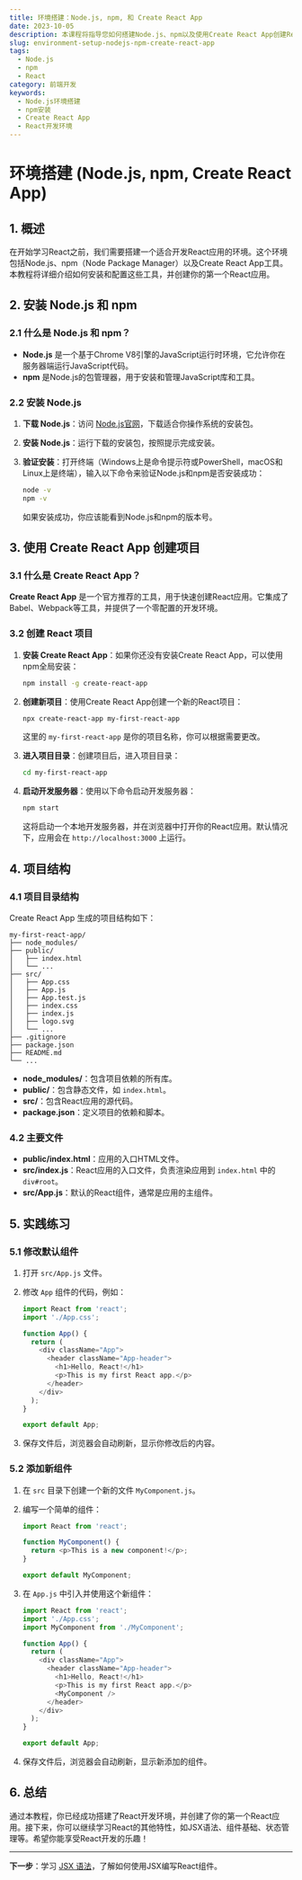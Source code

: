 ```yaml
---
title: 环境搭建：Node.js, npm, 和 Create React App
date: 2023-10-05
description: 本课程将指导您如何搭建Node.js、npm以及使用Create React App创建React应用的开发环境。
slug: environment-setup-nodejs-npm-create-react-app
tags:
  - Node.js
  - npm
  - React
category: 前端开发
keywords:
  - Node.js环境搭建
  - npm安装
  - Create React App
  - React开发环境
---
```


# 环境搭建 (Node.js, npm, Create React App)

## 1. 概述

在开始学习React之前，我们需要搭建一个适合开发React应用的环境。这个环境包括Node.js、npm（Node Package Manager）以及Create React App工具。本教程将详细介绍如何安装和配置这些工具，并创建你的第一个React应用。

## 2. 安装 Node.js 和 npm

### 2.1 什么是 Node.js 和 npm？

- **Node.js** 是一个基于Chrome V8引擎的JavaScript运行时环境，它允许你在服务器端运行JavaScript代码。
- **npm** 是Node.js的包管理器，用于安装和管理JavaScript库和工具。

### 2.2 安装 Node.js

1. **下载 Node.js**：访问 [Node.js官网](https://nodejs.org/)，下载适合你操作系统的安装包。
2. **安装 Node.js**：运行下载的安装包，按照提示完成安装。
3. **验证安装**：打开终端（Windows上是命令提示符或PowerShell，macOS和Linux上是终端），输入以下命令来验证Node.js和npm是否安装成功：

   ```bash
   node -v
   npm -v
   ```

   如果安装成功，你应该能看到Node.js和npm的版本号。

## 3. 使用 Create React App 创建项目

### 3.1 什么是 Create React App？

**Create React App** 是一个官方推荐的工具，用于快速创建React应用。它集成了Babel、Webpack等工具，并提供了一个零配置的开发环境。

### 3.2 创建 React 项目

1. **安装 Create React App**：如果你还没有安装Create React App，可以使用npm全局安装：

   ```bash
   npm install -g create-react-app
   ```

2. **创建新项目**：使用Create React App创建一个新的React项目：

   ```bash
   npx create-react-app my-first-react-app
   ```

   这里的 `my-first-react-app` 是你的项目名称，你可以根据需要更改。

3. **进入项目目录**：创建项目后，进入项目目录：

   ```bash
   cd my-first-react-app
   ```

4. **启动开发服务器**：使用以下命令启动开发服务器：

   ```bash
   npm start
   ```

   这将启动一个本地开发服务器，并在浏览器中打开你的React应用。默认情况下，应用会在 `http://localhost:3000` 上运行。

## 4. 项目结构

### 4.1 项目目录结构

Create React App 生成的项目结构如下：

```
my-first-react-app/
├── node_modules/
├── public/
│   ├── index.html
│   └── ...
├── src/
│   ├── App.css
│   ├── App.js
│   ├── App.test.js
│   ├── index.css
│   ├── index.js
│   ├── logo.svg
│   └── ...
├── .gitignore
├── package.json
├── README.md
└── ...
```

- **node_modules/**：包含项目依赖的所有库。
- **public/**：包含静态文件，如 `index.html`。
- **src/**：包含React应用的源代码。
- **package.json**：定义项目的依赖和脚本。

### 4.2 主要文件

- **public/index.html**：应用的入口HTML文件。
- **src/index.js**：React应用的入口文件，负责渲染应用到 `index.html` 中的 `div#root`。
- **src/App.js**：默认的React组件，通常是应用的主组件。

## 5. 实践练习

### 5.1 修改默认组件

1. 打开 `src/App.js` 文件。
2. 修改 `App` 组件的代码，例如：

   ```javascript
   import React from 'react';
   import './App.css';

   function App() {
     return (
       <div className="App">
         <header className="App-header">
           <h1>Hello, React!</h1>
           <p>This is my first React app.</p>
         </header>
       </div>
     );
   }

   export default App;
   ```

3. 保存文件后，浏览器会自动刷新，显示你修改后的内容。

### 5.2 添加新组件

1. 在 `src` 目录下创建一个新的文件 `MyComponent.js`。
2. 编写一个简单的组件：

   ```javascript
   import React from 'react';

   function MyComponent() {
     return <p>This is a new component!</p>;
   }

   export default MyComponent;
   ```

3. 在 `App.js` 中引入并使用这个新组件：

   ```javascript
   import React from 'react';
   import './App.css';
   import MyComponent from './MyComponent';

   function App() {
     return (
       <div className="App">
         <header className="App-header">
           <h1>Hello, React!</h1>
           <p>This is my first React app.</p>
           <MyComponent />
         </header>
       </div>
     );
   }

   export default App;
   ```

4. 保存文件后，浏览器会自动刷新，显示新添加的组件。

## 6. 总结

通过本教程，你已经成功搭建了React开发环境，并创建了你的第一个React应用。接下来，你可以继续学习React的其他特性，如JSX语法、组件基础、状态管理等。希望你能享受React开发的乐趣！

---

**下一步**：学习 [JSX 语法](https://reactjs.org/docs/introducing-jsx.html)，了解如何使用JSX编写React组件。
